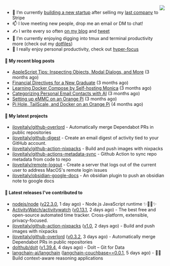 <img align="right" src="https://github-readme-stats.vercel.app/api?username=iloveitaly&show_icons=true&text_color=718096&hide_title=true"/>

- 🔭 I’m currently [building a new startup](https://mikebian.co/bye-stripe-on-to-the-next-adventure/) after selling my [last company](https://suitesync.io) to Stripe
- 📫 I love meeting new people, drop me an email or DM to chat!
- ✍️ I write every so often [on my blog](http://mikebian.co/) and [tweet](https://twitter.com/mike_bianco)
- 🌱 I’m currently enjoying digging into tmux and terminal productivity more (check out my [dotfiles](https://github.com/iloveitaly/dotfiles))
- 💬 I really enjoy personal productivity, check out [hyper-focus](https://github.com/iloveitaly/hyper-focus)

#### 📜 My recent blog posts


- [AppleScript Tips: Inspecting Objects, Modal Dialogs, and More](https://mikebian.co/applescript-tips-inspecting-objects-modal-dialogs-and-more/) (3 months ago)
- [Financial Directives for a New Graduate](https://mikebian.co/financial-directives-for-a-new-graduate/) (3 months ago)
- [Learning Docker Compose by Self-hosting Monica](https://mikebian.co/learning-docker-compose-by-self-hosting-monica/) (3 months ago)
- [Categorizing Personal Email Contacts with AI](https://mikebian.co/categorizing-personal-email-contacts-with-ai/) (3 months ago)
- [Setting up eMMC on an Orange Pi](https://mikebian.co/setting-up-emmc-on-an-orange-pi/) (3 months ago)
- [Pi Hole, TailScale, and Docker on an Orange Pi](https://mikebian.co/pi-hole-tailscale-and-docker-on-an-orange-pi/) (4 months ago)

#### 🌱 My latest projects


- [iloveitaly/github-overlord](https://github.com/iloveitaly/github-overlord) - Automatically merge Dependabot PRs in public repositories
- [iloveitaly/github-digest](https://github.com/iloveitaly/github-digest) - Create an email digest of activity tied to your GitHub account.
- [iloveitaly/github-action-nixpacks](https://github.com/iloveitaly/github-action-nixpacks) - Build and push images with nixpacks
- [iloveitaly/github-actions-metadata-sync](https://github.com/iloveitaly/github-actions-metadata-sync) - Github Action to sync repo metadata from code to repo
- [iloveitaly/remote-logout](https://github.com/iloveitaly/remote-logout) - Create a server that logs out of the current user to address MacOS&#39;s remote login issues
- [iloveitaly/obsidian-google-docs](https://github.com/iloveitaly/obsidian-google-docs) - An obsidian plugin to push an obsidian note to google docs

#### 🔭 Latest releases I've contributed to


- [nodejs/node](https://github.com/nodejs/node) ([v22.3.0](https://github.com/nodejs/node/releases/tag/v22.3.0), 1 day ago) - Node.js JavaScript runtime ✨🐢🚀✨
- [ActivityWatch/activitywatch](https://github.com/ActivityWatch/activitywatch) ([v0.13.1](https://github.com/ActivityWatch/activitywatch/releases/tag/v0.13.1), 2 days ago) - The best free and open-source automated time tracker. Cross-platform, extensible, privacy-focused.
- [iloveitaly/github-action-nixpacks](https://github.com/iloveitaly/github-action-nixpacks) ([v1.0](https://github.com/iloveitaly/github-action-nixpacks/releases/tag/v1.0), 2 days ago) - Build and push images with nixpacks
- [iloveitaly/github-overlord](https://github.com/iloveitaly/github-overlord) ([v0.3.2](https://github.com/iloveitaly/github-overlord/releases/tag/v0.3.2), 3 days ago) - Automatically merge Dependabot PRs in public repositories
- [dolthub/dolt](https://github.com/dolthub/dolt) ([v1.39.4](https://github.com/dolthub/dolt/releases/tag/v1.39.4), 4 days ago) - Dolt – Git for Data
- [langchain-ai/langchain](https://github.com/langchain-ai/langchain) ([langchain-couchbase==0.0.1](https://github.com/langchain-ai/langchain/releases/tag/langchain-couchbase%3D%3D0.0.1), 5 days ago) - 🦜🔗 Build context-aware reasoning applications
